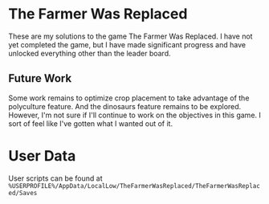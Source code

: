 # The Farmer Was Replaced

These are my solutions to the game The Farmer Was Replaced. I have not yet completed the game, but I have made significant progress and have unlocked everything other than the leader board.

## Future Work

Some work remains to optimize crop placement to take advantage of the polyculture feature. And the dinosaurs feature remains to be explored. However, I'm not sure if I'll continue to work on the objectives in this game. I sort of feel like I've gotten what I wanted out of it.

# User Data

User scripts can be found at `%USERPROFILE%/AppData/LocalLow/TheFarmerWasReplaced/TheFarmerWasReplaced/Saves`
